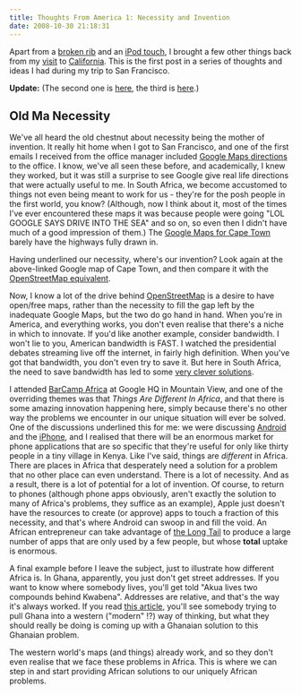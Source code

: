 ```yaml
--- 
title: Thoughts From America 1: Necessity and Invention
date: 2008-10-30 21:18:31
--- 
```

Apart from a [broken rib][gokart] and an [iPod touch][], I brought a few other things back from my [visit][map] to [California][].  This is the first post in a series of thoughts and ideas I had during my trip to San Francisco.

**Update:** (The second one is [here][amdream], the third is [here][identity].)

## Old Ma Necessity

We've all heard the old chestnut about necessity being the mother of invention. It really hit home when I got to San Francisco, and one of the first emails I received from the office manager included [Google Maps directions][directions] to the office. I know, we've all seen these before, and academically, I knew they worked, but it was still a surprise to see Google give real life directions that were actually useful to me.  In South Africa, we become accustomed to things not even being meant to work for us - they're for the posh people in the first world, you know?  (Although, now I think about it, most of the times I've ever encountered these maps it was because people were going "LOL GOOGLE SAYS DRIVE INTO THE SEA" and so on, so even then I didn't have much of a good impression of them.) The [Google Maps for Cape Town][ctmap] barely have the highways fully drawn in.

Having underlined our necessity, where's our invention? Look again at the above-linked Google map of Cape Town, and then compare it with the [OpenStreetMap equivalent][ctosm].

Now, I know a lot of the drive behind [OpenStreetMap][] is a desire to have open/free maps, rather than the necessity to fill the gap left by the inadequate Google Maps, but the two do go hand in hand. When you're in America, and everything works, you don't even realise that there's a niche in which to innovate.  If you'd like another example, consider bandwidth. I won't lie to you, American bandwidth is FAST. I watched the presidential debates streaming live off the internet, in fairly high definition. When you've got that bandwidth, you don't even try to save it. But here in South Africa, the need to save bandwidth has led to some [very clever solutions][stefanodsl].

I attended [BarCamp Africa][BCA] at Google HQ in Mountain View, and one of the overriding themes was that *Things Are Different In Africa*, and that there is some amazing innovation happening here, simply because there's no other way the problems we encounter in our unique situation will ever be solved.  One of the discussions underlined this for me:  we were discussing [Android][] and the [iPhone][], and I realised that there will be an enormous market for phone applications that are so specific that they're useful for only like thirty people in a tiny village in Kenya.  Like I've said, things are *different* in Africa. There are places in Africa that desperately need a solution for a problem that no other place can even understand.  There is a lot of necessity. And as a result, there is a lot of potential for a lot of invention.  Of course, to return to phones (although phone apps obviously, aren't exactly the solution to many of Africa's problems, they suffice as an example), Apple just doesn't have the resources to create (or approve) apps to touch a fraction of this necessity, and that's where Android can swoop in and fill the void. An African entrepreneur can take advantage of [the Long Tail][longtail] to produce a large number of apps that are only used by a few people, but whose **total** uptake is enormous.

A final example before I leave the subject, just to illustrate how different Africa is.  In Ghana, apparently, you just don't get street addresses.  If you want to know where somebody lives, you'll get told "Akua lives two compounds behind Kwabena". Addresses are relative, and that's the way it's always worked.  If you read [this article][ghanastreets], you'll see somebody trying to pull Ghana into a western ("modern" !?) way of thinking, but what they should really be doing is coming up with a Ghanaian solution to this Ghanaian problem.

The western world's maps (and things) already work, and so they don't even realise that we face these problems in Africa. This is where we can step in and start providing African solutions to our uniquely African problems.



[gokart]: http://www.gokartracer.com/
[directions]: http://maps.google.com/maps?f=d&saddr=424+Clay+St,+San+Francisco,+CA+94111&daddr=51+Federal+St,+San+Francisco,+CA+94107&mra=ls&dirflg=w&sll=37.7895,-122.3952&sspn=0.012667,0.029204&t=h&z=16
[California]: http://vhata.net/blog/2008/10/03/california
[iPod touch]: http://www.apple.com/ipodtouch/
[map]: http://maps.google.com/maps/ms?&msa=0&msid=101624256707764262504.000458891a184ed8b5d5d
[ctmap]: http://maps.google.com/maps?f=q&sll=40.466143,-124.367629&sspn=0.012195,0.029204&ll=-33.929474,18.423128&spn=0.053198,0.116816&z=14
[ctosm]: http://www.openstreetmap.org/?lat=-33.9295&lon=18.4231&zoom=14&layers=B000FTF
[stefanodsl]: http://tumbleweed.org.za/2008/09/19/split-routing-debianubuntu
[BCA]: http://barcamp.org/BarCampAfrica
[Android]: http://code.google.com/android/
[iPhone]: http://www.apple.com/iphone/
[longtail]: http://www.thelongtail.com/the_long_tail/about.html
[ghanastreets]: http://www.modernghana.com/newsp/98732/1/pageNum1/the-case-of-street-naming-and-house-numbering-ii.html
[OpenStreetMap]: http://www.openstreetmap.org/
[amdream]: http://vhata.net/blog/2008/11/02/thoughts-from-america-2-the-american-dream
[identity]: http://vhata.net/blog/2008/11/03/thoughts-from-america-3-national-identity